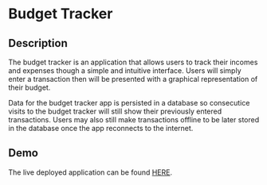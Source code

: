 # Budget Tracker

## Description

The budget tracker is an application that allows users to track their incomes and expenses though a simple and intuitive interface. Users will simply enter a transaction then will be presented with a graphical representation of their budget.

Data for the budget tracker app is persisted in a database so consecutice visits to the budget tracker will still show their previously entered transactions. Users may also still make transactions offline to be later stored in the database once the app reconnects to the internet. 

## Demo

The live deployed application can be found [HERE](https://budget-tracker-kb.herokuapp.com/).





